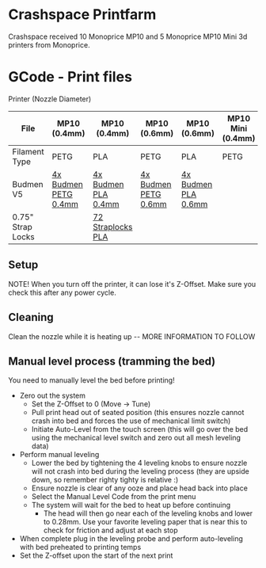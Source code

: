 # Crashspace Printfarm 

Crashspace received 10 Monoprice MP10 and 5 Monoprice MP10 Mini 3d printers from Monoprice. 


# GCode - Print files
Printer (Nozzle Diameter)

File         | MP10 (0.4mm)| MP10   (0.4mm)| MP10  (0.6mm)| MP10 (0.6mm)         |  MP10 Mini  (0.4mm)      |  MP10 Mini  (0.4mm)     | MP10 Mini  (0.6mm)   | MP10 Mini (0.6mm)     |
------------ | ---------- | -----------| -----------| ---------- | ------------- | ------------- | --------- | ---------   |
Filament Type| PETG       | PLA        | PETG       | PLA        | PETG          | PLA           | PETG      | PLA         | 
Budmen V5    | [4x Budmen PETG 0.4mm](https://github.com/CRASHSpace/COVID-19-3dprints/raw/master/printfarm/MP10/0.4%20Nozzle/PETG/PETG_04_4XshieldV5_MP10.gcode) | [4x Budmen PLA 0.4mm](https://github.com/CRASHSpace/COVID-19-3dprints/raw/master/printfarm/MP10/0.4%20Nozzle/PLA/PLA_04_100_4XshieldV5_MP10_r0421.gcode) |  [4x Budmen PETG 0.6mm](https://github.com/CRASHSpace/COVID-19-3dprints/raw/master/printfarm/MP10/0.6%20Nozzle/PETG/PETG_06_4XshieldV5_MP10.gcode) | [4x Budmen PLA 0.6mm](https://github.com/CRASHSpace/COVID-19-3dprints/raw/master/printfarm/MP10/0.6%20Nozzle/PLA/MP10_4X_shieldV5_0.6_Test.gcode) |  | [2x Budmen PLA 0.4mm](https://github.com/CRASHSpace/COVID-19-3dprints/raw/master/printfarm/MP10_Mini/0.4%20Nozzle/PLA/PLA_04_108_shieldV5_r042120.gcode)   
0.75" Strap Locks | |[72 Straplocks PLA](https://github.com/CRASHSpace/COVID-19-3dprints/raw/master/printfarm/MP10/0.4%20Nozzle/PLA/PLA_04_72Xstrap_lock_MP10.gcode) | | | |[42x Straplocks PLA] (https://github.com/CRASHSpace/COVID-19-3dprints/raw/master/printfarm/MP10/0.4%20Nozzle/PLA/PLA_04_42X_straplock_mini.gcode)

## Setup
NOTE! When you turn off the printer, it can lose it's Z-Offset. Make sure you check this after any power cycle.

## Cleaning
Clean the nozzle while it is heating up -- MORE INFORMATION TO FOLLOW

## Manual level process (tramming the bed)
You need to manually level the bed before printing!
- Zero out the system
  - Set the Z-Offset to 0 (Move -> Tune)
  - Pull print head out of seated position (this ensures nozzle cannot crash into bed and forces the use of mechanical limit switch)
  - Initiate Auto-Level from the touch screen (this will go over the bed using the mechanical level switch and zero out all mesh leveling data)
- Perform manual leveling
  - Lower the bed by tightening the 4 leveling knobs to ensure nozzle will not crash into bed during the leveling process (they are upside down, so remember righty tighty is relative :)
  - Ensure nozzle is clear of any ooze and place head back into place
  - Select the Manual Level Code from the print menu
  - The system will wait for the bed to heat up before continuing
    - The head will then go near each of the leveling knobs and lower to 0.28mm. Use your favorite leveling paper that is near this to check for friction and adjust at each stop
- When complete plug in the leveling probe and perform auto-leveling with bed preheated to printing temps
- Set the Z-offset upon the start of the next print

